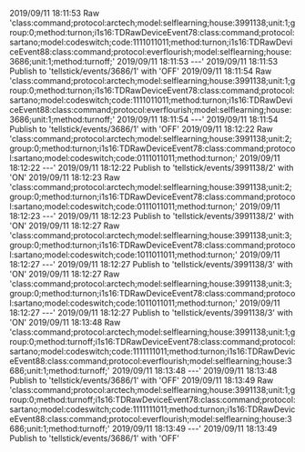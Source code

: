 2019/09/11 18:11:53 Raw 'class:command;protocol:arctech;model:selflearning;house:3991138;unit:1;group:0;method:turnon;i1s16:TDRawDeviceEvent78:class:command;protocol:sartano;model:codeswitch;code:1111011011;method:turnon;i1s16:TDRawDeviceEvent88:class:command;protocol:everflourish;model:selflearning;house:3686;unit:1;method:turnoff;'
2019/09/11 18:11:53 ---'
2019/09/11 18:11:53 Publish to 'tellstick/events/3686/1' with 'OFF'
2019/09/11 18:11:54 Raw 'class:command;protocol:arctech;model:selflearning;house:3991138;unit:1;group:0;method:turnon;i1s16:TDRawDeviceEvent78:class:command;protocol:sartano;model:codeswitch;code:1111011011;method:turnon;i1s16:TDRawDeviceEvent88:class:command;protocol:everflourish;model:selflearning;house:3686;unit:1;method:turnoff;'
2019/09/11 18:11:54 ---'
2019/09/11 18:11:54 Publish to 'tellstick/events/3686/1' with 'OFF'
2019/09/11 18:12:22 Raw 'class:command;protocol:arctech;model:selflearning;house:3991138;unit:2;group:0;method:turnon;i1s16:TDRawDeviceEvent78:class:command;protocol:sartano;model:codeswitch;code:0111011011;method:turnon;'
2019/09/11 18:12:22 ---'
2019/09/11 18:12:22 Publish to 'tellstick/events/3991138/2' with 'ON'
2019/09/11 18:12:23 Raw 'class:command;protocol:arctech;model:selflearning;house:3991138;unit:2;group:0;method:turnon;i1s16:TDRawDeviceEvent78:class:command;protocol:sartano;model:codeswitch;code:0111011011;method:turnon;'
2019/09/11 18:12:23 ---'
2019/09/11 18:12:23 Publish to 'tellstick/events/3991138/2' with 'ON'
2019/09/11 18:12:27 Raw 'class:command;protocol:arctech;model:selflearning;house:3991138;unit:3;group:0;method:turnon;i1s16:TDRawDeviceEvent78:class:command;protocol:sartano;model:codeswitch;code:1011011011;method:turnon;'
2019/09/11 18:12:27 ---'
2019/09/11 18:12:27 Publish to 'tellstick/events/3991138/3' with 'ON'
2019/09/11 18:12:27 Raw 'class:command;protocol:arctech;model:selflearning;house:3991138;unit:3;group:0;method:turnon;i1s16:TDRawDeviceEvent78:class:command;protocol:sartano;model:codeswitch;code:1011011011;method:turnon;'
2019/09/11 18:12:27 ---'
2019/09/11 18:12:27 Publish to 'tellstick/events/3991138/3' with 'ON'
2019/09/11 18:13:48 Raw 'class:command;protocol:arctech;model:selflearning;house:3991138;unit:1;group:0;method:turnoff;i1s16:TDRawDeviceEvent78:class:command;protocol:sartano;model:codeswitch;code:1111111011;method:turnon;i1s16:TDRawDeviceEvent88:class:command;protocol:everflourish;model:selflearning;house:3686;unit:1;method:turnoff;'
2019/09/11 18:13:48 ---'
2019/09/11 18:13:48 Publish to 'tellstick/events/3686/1' with 'OFF'
2019/09/11 18:13:49 Raw 'class:command;protocol:arctech;model:selflearning;house:3991138;unit:1;group:0;method:turnoff;i1s16:TDRawDeviceEvent78:class:command;protocol:sartano;model:codeswitch;code:1111111011;method:turnon;i1s16:TDRawDeviceEvent88:class:command;protocol:everflourish;model:selflearning;house:3686;unit:1;method:turnoff;'
2019/09/11 18:13:49 ---'
2019/09/11 18:13:49 Publish to 'tellstick/events/3686/1' with 'OFF'